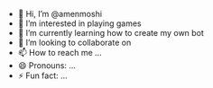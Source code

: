 - 👋 Hi, I’m @amenmoshi
- 👀 I’m interested in playing games
- 🌱 I’m currently learning how to create my own bot
- 💞️ I’m looking to collaborate on 
- 📫 How to reach me ...
- 😄 Pronouns: ...
- ⚡ Fun fact: ...

<!---
amenmoshi/amenmoshi is a ✨ special ✨ repository because its `README.md` (this file) appears on your GitHub profile.
You can click the Preview link to take a look at your changes.
--->

